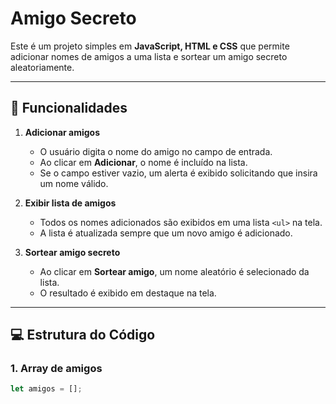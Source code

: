 # Amigo Secreto

Este é um projeto simples em **JavaScript, HTML e CSS** que permite adicionar nomes de amigos a uma lista e sortear um amigo secreto aleatoriamente.

---

## 📝 Funcionalidades

1. **Adicionar amigos**  
   - O usuário digita o nome do amigo no campo de entrada.
   - Ao clicar em **Adicionar**, o nome é incluído na lista.
   - Se o campo estiver vazio, um alerta é exibido solicitando que insira um nome válido.

2. **Exibir lista de amigos**  
   - Todos os nomes adicionados são exibidos em uma lista `<ul>` na tela.
   - A lista é atualizada sempre que um novo amigo é adicionado.

3. **Sortear amigo secreto**  
   - Ao clicar em **Sortear amigo**, um nome aleatório é selecionado da lista.
   - O resultado é exibido em destaque na tela.

---

## 💻 Estrutura do Código

### 1. Array de amigos
```javascript
let amigos = [];
